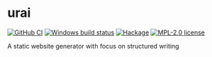 # urai

[![GitHub CI](https://github.com/navilan/urai/workflows/CI/badge.svg)](https://github.com/navilan/urai/actions)
[![Windows build status](https://ci.appveyor.com/api/projects/status/github/navilan/urai?branch=main&svg=true)](https://ci.appveyor.com/project/navilan/urai)
[![Hackage](https://img.shields.io/hackage/v/urai.svg?logo=haskell)](https://hackage.haskell.org/package/urai)
[![MPL-2.0 license](https://img.shields.io/badge/license-MPL--2.0-blue.svg)](LICENSE)

A static website generator with focus on structured writing
